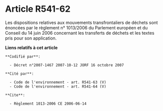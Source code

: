 # Article R541-62

Les dispositions relatives aux mouvements transfrontaliers de déchets sont énoncées par le règlement n° 1013/2006 du
Parlement européen et du Conseil du 14 juin 2006 concernant les transferts de déchets et les textes pris pour son
application.

**Liens relatifs à cet article**

	**Codifié par**:

	  - Décret n°2007-1467 2007-10-12 JORF 16 octobre 2007

	**Cité par**:

	  - Code de l'environnement - art. R541-63 (V)
	  - Code de l'environnement - art. R541-64 (V)

	**Cite**:

	  - Règlement 1013-2006 CE 2006-06-14
